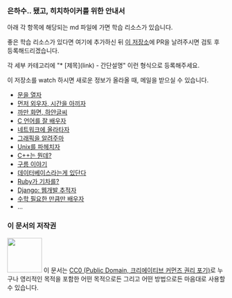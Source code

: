 ### 은하수.. 됐고, 히치하이커를 위한 안내서

아래 각 항목에 해당되는 md 파일에 가면 학습 리소스가 있습니다.

좋은 학습 리소스가 있다면 여기에 추가하신 뒤 [이 저장소](https://github.com/innovationacademy-kr/hitchhikers_guide)에 PR을 날려주시면 검토 후 등록해드리겠습니다.

각 세부 카테고리에 "* \[제목\](link) - 간단설명" 이런 형식으로 등록해주세요.

이 저장소를 watch 하시면 새로운 정보가 올라올 때, 메일을 받으실 수 있습니다.

* [문을 열자](intra.md)
* [먼저 외우자, 시간을 아끼자](hotkeys.md)
* [까만 화면, 하얀글씨](cmd.md)
* [C 언어를 잘 배우자](c.md)
* [네트워크에 올라타자](network.md)
* [그래픽을 알려주마](graphic.md)
* [Unix를 파헤치자](unix.md)
* [C++는 뭔데?](cpp.md)
* [구름 이야기](cloud.md)
* [데이터베이스라는게 있단다](database.md)
* [Ruby가 기차를?](rubyonrails.md)
* [Django: 웹개발 추적자](django.md)
* [수학 필요한 만큼만 배우자](math.md)
* ...

### 이 문서의 저작권 

<img src="https://mirrors.creativecommons.org/presskit/buttons/88x31/png/cc-zero.png" width="80px"></img> 
이 문서는 [CC0 (Public Domain, 크리에이티브 커먼즈 권리 포기)](LICENSE)로 누구나 영리적인 목적을 포함한 어떤 목적으로든 그리고 어떤 방법으로든 마음대로 사용할 수 있습니다.
